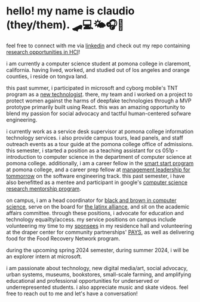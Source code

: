 # hello! my name is claudio (they/them). 🛹💻🌤🎧🌱

feel free to connect with me via [linkedin](https://www.linkedin.com/in/claudio-r-castillo/) and check out my repo containing [research opportunities in HCI](https://github.com/claudio-codebase/HCI_Research_Opps)!


i am currently a computer science student at pomona college in claremont, california. having lived, worked, and studied out of los angeles and orange counties, i reside on tongva land.

this past summer, i participated in microsoft and cyborg mobile's TNT program as a [new technologist](https://newtechnologists.com/). there, my team and i worked on a project to protect women against the harms of deepfake technologies through a MVP prototype primarily built using React. this was an amazing opportunity to blend my passion for social advocacy and tactful human-centered sofware engineering.

i currently work as a service desk supervisor at pomona college information technology services. i also provide campus tours, lead panels, and staff outreach events as a tour guide at the pomona college office of admissions. this semester, i started a position as a teaching assistant for cs 051p - introduction to computer science in the department of computer science at pomona college. additionally, i am a career fellow in the [smart start program](https://www.pomona.edu/administration/career-development/career-advising-resources/smart-start) at pomona college, and a career prep fellow at [management leadership for tommorrow](https://mlt.org/career-prep/) on the software engineering track. this past semester, i have also benefitted as a mentee and participant in google's [computer science research mentorship program](https://research.google/outreach/csrmp/).

on campus, i am a head coordinator for [black and brown in computer science](https://www.instagram.com/bbicspomona/), serve on the board for [the latinx alliance](https://www.instagram.com/pomonalxa/), and sit on the academic affairs committee. through these positions, i advocate for education and technology equailty/access. my service positions on campus include volunteering my time to my [sponsees](https://voices.pomona.edu/2014/03/anatomy-of-a-sponsor-group/) in my residence hall and volunteering at the draper center for community partnerships' [PAYS](https://www.pomona.edu/administration/draper-center/pays), as well as delivering food for the Food Recovery Network program. 

during the upcoming spring 2024 semester,  during summer 2024, i will be an explorer intern at microsoft.

i am passionate about technology, new digital media/art, social advocacy, urban systems, museums, bookstores, small-scale farming, and amplifying educational and professional opportunities for underserved or underrepresented students. i also appreciate music and skate videos. feel free to reach out to me and let's have a conversation! 
